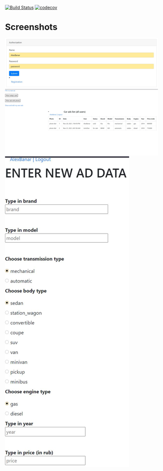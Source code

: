 [![Build Status](https://app.travis-ci.com/AlexanderBanar/job4j_cars.svg?branch=master)](https://app.travis-ci.com/AlexanderBanar/job4j_cars)
[![codecov](https://codecov.io/gh/AlexanderBanar/job4j_cars/branch/master/graph/badge.svg?token=V0XWNAMMHE)](https://codecov.io/gh/AlexanderBanar/job4j_cars)

# Screenshots

![alt text](images/1.JPG)
![alt text](images/2.JPG)
![alt text](images/3.JPG)